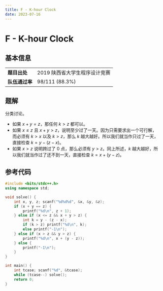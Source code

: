 ```yaml
---
title: F - K-hour Clock
date: 2023-07-16
---
```


# F - K-hour Clock

## 基本信息

<table>
<tr>
<td><b>题目出处</b></td><td>2019 陕西省大学生程序设计竞赛</td>
</tr>
<tr>
<td><b>队伍通过率</b></td><td>98/111 (88.3%)</td>
</tr>
</table>

## 题解

分类讨论。

* 如果 $x + y = z$，那任何 $k > z$ 都可以。
* 如果 $x \le z$ 且 $x + y > z$，说明至少过了一天。因为只需要求出一个可行解，而必须有 $k > x$ 以及 $k > z$，那么 $k$ 越大越好。所以我们就当作只过了一天，直接检查 $k = y - (z - x)$。
* 如果 $x > z$ 说明跨过了 $0$ 点，那么必须有 $y > z$。同上所述，$k$ 越大越好，所以我们就当作过了还不到一天，直接检查 $k = x + (y - z)$。

## 参考代码

```c++ linenums="1"
#include <bits/stdc++.h>
using namespace std;

void solve() {
    int x, y, z; scanf("%d%d%d", &x, &y, &z);
    if (x + y == z) {
        printf("%d\n", z + 1);
    } else if (x <= z && x + y > z) {
        int k = y - (z - x);
        if (k > z) printf("%d\n", k);
        else printf("-1\n");
    } else if (x > z && y > z) {
        printf("%d\n", x + (y - z));
    } else {
        printf("-1\n");
    }
}

int main() {
    int tcase; scanf("%d", &tcase);
    while (tcase--) solve();
    return 0;
}
```

